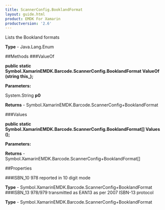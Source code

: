 ```yaml
---
title: ScannerConfig.BooklandFormat
layout: guide.html
product: EMDK For Xamarin 
productversion: '2.6' 
---
```

Lists the Bookland formats

**Type** - Java.Lang.Enum

##Methods
###ValueOf

**public static Symbol.XamarinEMDK.Barcode.ScannerConfig.BooklandFormat ValueOf (string this_);**


        

**Parameters:**

System.String **p0** 

**Returns** - Symbol.XamarinEMDK.Barcode.ScannerConfig+BooklandFormat

###Values

**public static Symbol.XamarinEMDK.Barcode.ScannerConfig.BooklandFormat[] Values ();**


        

**Parameters:**

**Returns** - Symbol.XamarinEMDK.Barcode.ScannerConfig+BooklandFormat[]

##Properties

###ISBN_10
978 reported in 10 digit mode

**Type** - Symbol.XamarinEMDK.Barcode.ScannerConfig+BooklandFormat
###ISBN_13
978/979 transmitted as EAN13 as per 2007 ISBN-13 protocol

**Type** - Symbol.XamarinEMDK.Barcode.ScannerConfig+BooklandFormat

